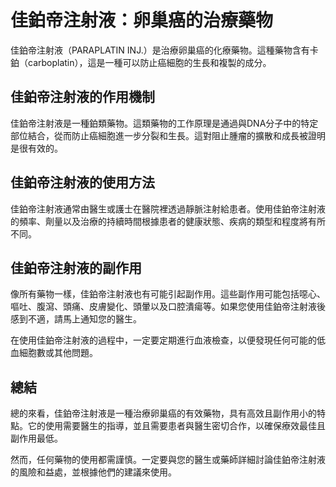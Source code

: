 # 佳鉑帝注射液：卵巢癌的治療藥物

佳鉑帝注射液（PARAPLATIN INJ.）是治療卵巢癌的化療藥物。這種藥物含有卡鉑（carboplatin），這是一種可以防止癌細胞的生長和複製的成分。

## 佳鉑帝注射液的作用機制

佳鉑帝注射液是一種鉑類藥物。這類藥物的工作原理是通過與DNA分子中的特定部位結合，從而防止癌細胞進一步分裂和生長。這對阻止腫瘤的擴散和成長被證明是很有效的。

## 佳鉑帝注射液的使用方法

佳鉑帝注射液通常由醫生或護士在醫院裡透過靜脈注射給患者。使用佳鉑帝注射液的頻率、劑量以及治療的持續時間根據患者的健康狀態、疾病的類型和程度將有所不同。

## 佳鉑帝注射液的副作用

像所有藥物一樣，佳鉑帝注射液也有可能引起副作用。這些副作用可能包括噁心、嘔吐、腹瀉、頭痛、皮膚變化、頭暈以及口腔潰瘍等。如果您使用佳鉑帝注射液後感到不適，請馬上通知您的醫生。

在使用佳鉑帝注射液的過程中，一定要定期進行血液檢查，以便發現任何可能的低血細胞數或其他問題。

## 總結

總的來看，佳鉑帝注射液是一種治療卵巢癌的有效藥物，具有高效且副作用小的特點。它的使用需要醫生的指導，並且需要患者與醫生密切合作，以確保療效最佳且副作用最低。

然而，任何藥物的使用都需謹慎。一定要與您的醫生或藥師詳細討論佳鉑帝注射液的風險和益處，並根據他們的建議來使用。